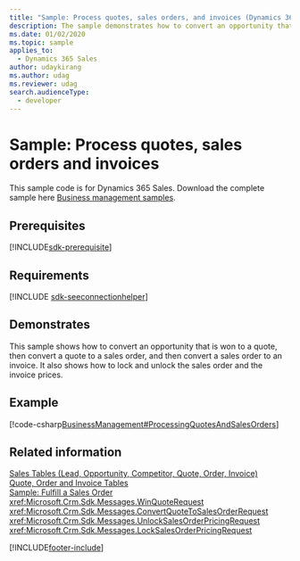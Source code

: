 ```yaml
---
title: "Sample: Process quotes, sales orders, and invoices (Dynamics 365 Sales)"
description: The sample demonstrates how to convert an opportunity that is won to a quote, then convert a quote to a sales order, and then convert a sales order to an invoice.
ms.date: 01/02/2020
ms.topic: sample
applies_to: 
  - Dynamics 365 Sales
author: udaykirang
ms.author: udag
ms.reviewer: udag
search.audienceType: 
  - developer
---
```

# Sample: Process quotes, sales orders and invoices

This sample code is for Dynamics 365 Sales. Download the complete sample here [Business management samples](https://github.com/microsoft/Dynamics365-Apps-Samples/tree/master/sales/ProcessQuotesSalesOrdersInvoices).   

## Prerequisites
[!INCLUDE[sdk-prerequisite](../../includes/sdk-prerequisite.md)]
   
## Requirements  

[!INCLUDE [sdk-seeconnectionhelper](../../includes/sdk-seeconnectionhelper.md)]
  
## Demonstrates  
 This sample shows how to convert an opportunity that is won to a quote, then convert a quote to a sales order, and then convert a sales order to an invoice. It also shows how to lock and unlock the sales order and the invoice prices.  
  
## Example  
 [!code-csharp[BusinessManagement#ProcessingQuotesAndSalesOrders](../../snippets/csharp/CRMV8/businessmanagement/cs/processingquotesandsalesorders.cs#processingquotesandsalesorders)]  
  
## Related information  
 [Sales Tables (Lead, Opportunity, Competitor, Quote, Order, Invoice)](sales-entities-lead-opportunity-competitor-quote-order-invoice.md)   
 [Quote, Order and Invoice Tables](quote-order-invoice-entities.md)   
 [Sample: Fulfill a Sales Order](sample-fulfill-sales-order.md)   
 <xref:Microsoft.Crm.Sdk.Messages.WinQuoteRequest>   
 <xref:Microsoft.Crm.Sdk.Messages.ConvertQuoteToSalesOrderRequest>   
 <xref:Microsoft.Crm.Sdk.Messages.UnlockSalesOrderPricingRequest>   
 <xref:Microsoft.Crm.Sdk.Messages.LockSalesOrderPricingRequest>


[!INCLUDE[footer-include](../../includes/footer-banner.md)]
